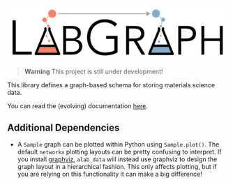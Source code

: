 <picture>
 <source media="(prefers-color-scheme: dark)" srcset="./docs/source/img/logo/labgraph_dark mode.png">
 <source media="(prefers-color-scheme: light)" srcset="./docs/source/img/logo/labgraph_light mode.png">
 <img alt="LabGraph: a graph-based schema for storing experimental data for chemistry and materials science." src="./docs/source/img/logo/labgraph_light mode.png">
</picture>

> **Warning**
> This project is still under development!

This library defines a graph-based schema for storing materials science data. 

You can read the (evolving) documentation [here](https://alab-data.readthedocs.io/en/latest/index.html).




## Additional Dependencies

- A `Sample` graph can be plotted within Python using `Sample.plot()`. The default `networkx` plotting layouts can be pretty confusing to interpret. If you install [graphviz](https://www.graphviz.org), `alab_data` will instead use graphviz to design the graph layout in a hierarchical fashion. This only affects plotting, but if you are relying on this functionality it can make a big difference!
